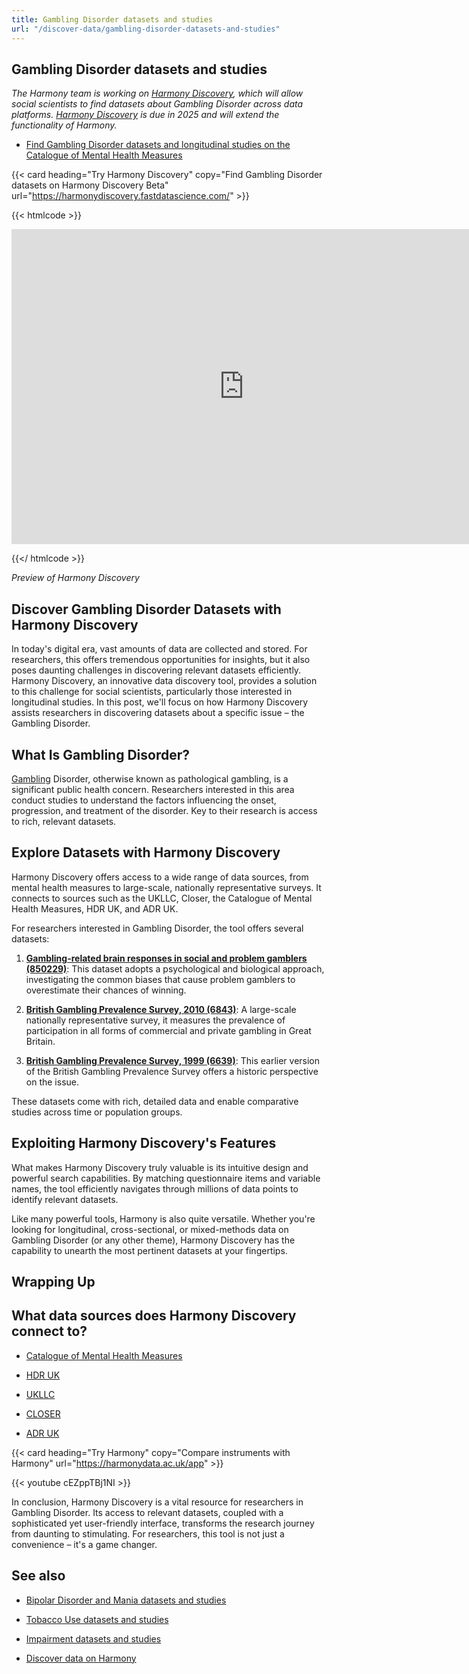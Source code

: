 ```yaml
---
title: Gambling Disorder datasets and studies
url: "/discover-data/gambling-disorder-datasets-and-studies"
---
```


## Gambling Disorder datasets and studies

*The Harmony team is working on [Harmony Discovery](https://harmonydiscovery.fastdatascience.com/), which will allow social scientists to find datasets about Gambling Disorder across data platforms. [Harmony Discovery](https://harmonydiscovery.fastdatascience.com/) is due in 2025 and will extend the functionality of Harmony.*

* [Find Gambling Disorder datasets and longitudinal studies on the Catalogue of Mental Health Measures](https://www.cataloguementalhealth.ac.uk/?content=search&query=Topic:gambling+disorder)


{{< card heading="Try Harmony Discovery" copy="Find Gambling Disorder datasets on Harmony Discovery Beta" url="https://harmonydiscovery.fastdatascience.com/" >}}

{{< htmlcode >}}

<iframe src="https://www.veed.io/embed/b8eb93ee-5cca-4b09-8b5d-34b614cb0f58" width="744" height="504" frameborder="0" title="Thomas Wood's Video - Oct 23, 2024" webkitallowfullscreen mozallowfullscreen allowfullscreen></iframe>

{{</ htmlcode >}}

*Preview of Harmony Discovery*


## Discover Gambling Disorder Datasets with Harmony Discovery

In today's digital era, vast amounts of data are collected and stored. For researchers, this offers tremendous opportunities for insights, but it also poses daunting challenges in discovering relevant datasets efficiently. Harmony Discovery, an innovative data discovery tool, provides a solution to this challenge for social scientists, particularly those interested in longitudinal studies. In this post, we'll focus on how Harmony Discovery assists researchers in discovering datasets about a specific issue – the Gambling Disorder. 

## What Is Gambling Disorder?

[Gambling](/discover-data/gambling-datasets-and-studies) Disorder, otherwise known as pathological gambling, is a significant public health concern. Researchers interested in this area conduct studies to understand the factors influencing the onset, progression, and treatment of the disorder. Key to their research is access to rich, relevant datasets. 

## Explore Datasets with Harmony Discovery

Harmony Discovery offers access to a wide range of data sources, from mental health measures to large-scale, nationally representative surveys. It connects to sources such as the UKLLC, Closer, the Catalogue of Mental Health Measures, HDR UK, and ADR UK.

For researchers interested in Gambling Disorder, the tool offers several datasets:

1. [**Gambling-related brain responses in social and problem gamblers (850229)**](https://reshare.ukdataservice.ac.uk/850229): This dataset adopts a psychological and biological approach, investigating the common biases that cause problem gamblers to overestimate their chances of winning.

2. [**British Gambling Prevalence Survey, 2010 (6843)**](https://reshare.ukdataservice.ac.uk/6843): A large-scale nationally representative survey, it measures the prevalence of participation in all forms of commercial and private gambling in Great Britain.

3. [**British Gambling Prevalence Survey, 1999 (6639)**](https://reshare.ukdataservice.ac.uk/6639): This earlier version of the British Gambling Prevalence Survey offers a historic perspective on the issue.

These datasets come with rich, detailed data and enable comparative studies across time or population groups.

## Exploiting Harmony Discovery's Features

What makes Harmony Discovery truly valuable is its intuitive design and powerful search capabilities. By matching questionnaire items and variable names, the tool efficiently navigates through millions of data points to identify relevant datasets.

Like many powerful tools, Harmony is also quite versatile. Whether you're looking for longitudinal, cross-sectional, or mixed-methods data on Gambling Disorder (or any other theme), Harmony Discovery has the capability to unearth the most pertinent datasets at your fingertips.

## Wrapping Up


## What data sources does Harmony Discovery connect to?

* [Catalogue of Mental Health Measures](https://www.cataloguementalhealth.ac.uk/)

* [HDR UK](https://www.healthdatagateway.org/)

* [UKLLC](https://explore.ukllc.ac.uk)

* [CLOSER](https://closer.ac.uk/)

* [ADR UK](https://www.adruk.org/data-access/data-catalogue/)

{{< card heading="Try Harmony" copy="Compare instruments with Harmony" url="https://harmonydata.ac.uk/app" >}}

{{< youtube cEZppTBj1NI >}}


In conclusion, Harmony Discovery is a vital resource for researchers in Gambling Disorder. Its access to relevant datasets, coupled with a sophisticated yet user-friendly interface, transforms the research journey from daunting to stimulating. For researchers, this tool is not just a convenience – it's a game changer.

## See also

* [Bipolar Disorder and Mania datasets and studies](/discover-data/bipolar-disorder-and-mania-datasets-and-studies)

* [Tobacco Use datasets and studies](/discover-data/tobacco-use-datasets-and-studies)

* [Impairment datasets and studies](/discover-data/impairment-datasets-and-studies)

* [Discover data on Harmony](/discover-data/)